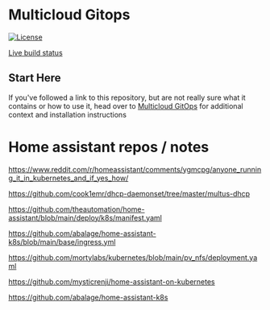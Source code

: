 # Multicloud Gitops

[![License](https://img.shields.io/badge/License-Apache%202.0-blue.svg)](https://opensource.org/licenses/Apache-2.0)

[Live build status](https://validatedpatterns.io/ci/?pattern=mcgitops)

## Start Here

If you've followed a link to this repository, but are not really sure what it contains
or how to use it, head over to [Multicloud GitOps](http://hybrid-cloud-patterns.io/multicloud-gitops/)
for additional context and installation instructions


# Home assistant repos / notes
https://www.reddit.com/r/homeassistant/comments/ygmcpg/anyone_running_it_in_kubernetes_and_if_yes_how/

https://github.com/cook1emr/dhcp-daemonset/tree/master/multus-dhcp

https://github.com/theautomation/home-assistant/blob/main/deploy/k8s/manifest.yaml

https://github.com/abalage/home-assistant-k8s/blob/main/base/ingress.yml

https://github.com/mortylabs/kubernetes/blob/main/pv_nfs/deployment.yaml

https://github.com/mysticrenji/home-assistant-on-kubernetes

https://github.com/abalage/home-assistant-k8s